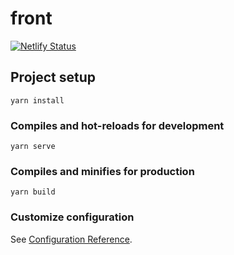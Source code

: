 # front

[![Netlify Status](https://api.netlify.com/api/v1/badges/351957b5-2b71-488b-9ffb-df73d5afc6c3/deploy-status)](https://app.netlify.com/sites/sulmanwebsite/deploys)

## Project setup
```
yarn install
```

### Compiles and hot-reloads for development
```
yarn serve
```

### Compiles and minifies for production
```
yarn build
```

### Customize configuration
See [Configuration Reference](https://cli.vuejs.org/config/).
